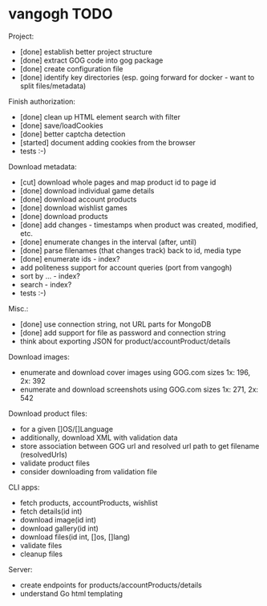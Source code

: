 # vangogh TODO

Project:

- [done] establish better project structure
- [done] extract GOG code into gog package
- [done] create configuration file
- [done] identify key directories (esp. going forward for docker - want to split files/metadata)

Finish authorization:

- [done] clean up HTML element search with filter
- [done] save/loadCookies
- [done] better captcha detection
- [started] document adding cookies from the browser
- tests :-)

Download metadata:

- [cut] download whole pages and map product id to page id
- [done] download individual game details
- [done] download account products
- [done] download wishlist games
- [done] download products
- [done] add changes - timestamps when product was created, modified, etc.
- [done] enumerate changes in the interval (after, until)
- [done] parse filenames (that changes track) back to id, media type 
- [done] enumerate ids - index?
- add politeness support for account queries (port from vangogh)
- sort by ... - index?
- search - index?
- tests :-)

Misc.:

- [done] use connection string, not URL parts for MongoDB
- [done] add support for file as password and connection string
- think about exporting JSON for product/accountProduct/details

Download images:

- enumerate and download cover images using GOG.com sizes 1x: 196, 2x: 392
- enumerate and download screenshots using GOG.com sizes 1x: 271, 2x: 542

Download product files:

- for a given []OS/[]Language
- additionally, download XML with validation data
- store association between GOG url and resolved url path to get filename (resolvedUrls)
- validate product files
- consider downloading from validation file

CLI apps:

- fetch products, accountProducts, wishlist
- fetch details(id int)
- download image(id int)
- download gallery(id int)
- download files(id int, []os, []lang)
- validate files
- cleanup files

Server:

- create endpoints for products/accountProducts/details
- understand Go html templating